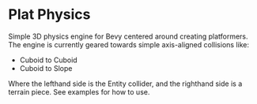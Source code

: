 # Plat Physics

Simple 3D physics engine for Bevy centered around creating platformers.
The engine is currently geared towards simple axis-aligned collisions like:

* Cuboid to Cuboid
* Cuboid to Slope

Where the lefthand side is the Entity collider, and the righthand side is a terrain piece.
See examples for how to use.